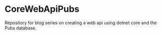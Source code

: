 # CoreWebApiPubs
Repository for blog series on creating a web api using dotnet core and the Pubs database.
